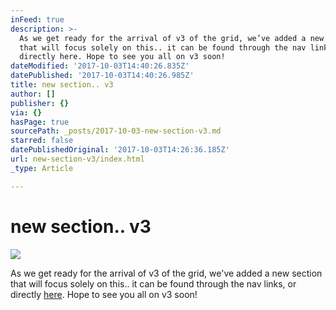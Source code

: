 ```yaml
---
inFeed: true
description: >-
  As we get ready for the arrival of v3 of the grid, we’ve added a new section
  that will focus solely on this.. it can be found through the nav links, or
  directly here. Hope to see you all on v3 soon!
dateModified: '2017-10-03T14:40:26.835Z'
datePublished: '2017-10-03T14:40:26.985Z'
title: new section.. v3
author: []
publisher: {}
via: {}
hasPage: true
sourcePath: _posts/2017-10-03-new-section-v3.md
starred: false
datePublishedOriginal: '2017-10-03T14:26:36.185Z'
url: new-section-v3/index.html
_type: Article

---
```

# new section.. v3
![](https://the-grid-user-content.s3-us-west-2.amazonaws.com/57899ab1-7a41-48d1-bbe5-56ce8c7a3ff8.jpg)

As we get ready for the arrival of v3 of the grid, we've added a new section that will focus solely on this.. it can be found through the nav links, or directly [here][0]. Hope to see you all on v3 soon!

[0]: https://v3.abc-xyz.us/